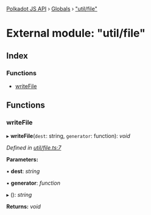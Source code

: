 [Polkadot JS API](../README.md) › [Globals](../globals.md) › ["util/file"](_util_file_.md)

# External module: "util/file"

## Index

### Functions

* [writeFile](_util_file_.md#writefile)

## Functions

###  writeFile

▸ **writeFile**(`dest`: string, `generator`: function): *void*

*Defined in [util/file.ts:7](https://github.com/polkadot-js/api/blob/bb08ac4a28/packages/typegen/src/util/file.ts#L7)*

**Parameters:**

▪ **dest**: *string*

▪ **generator**: *function*

▸ (): *string*

**Returns:** *void*
